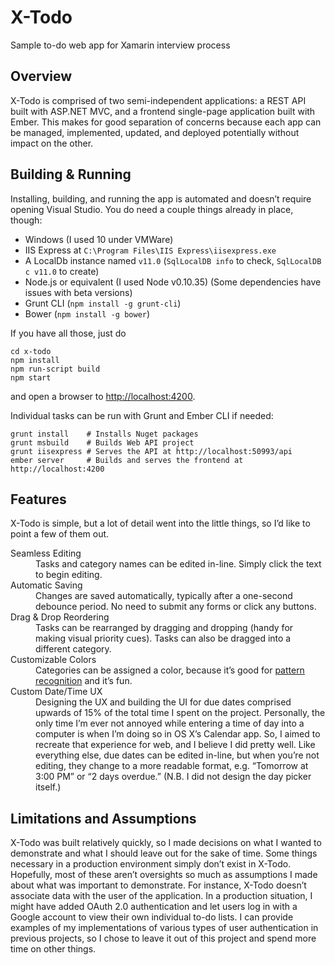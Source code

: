 # X-Todo
Sample to-do web app for Xamarin interview process

## Overview
X-Todo is comprised of two semi-independent applications: a REST API built with ASP.NET MVC, and a frontend single-page application built with Ember. This makes for good separation of concerns because each app can be managed, implemented, updated, and deployed potentially without impact on the other.

## Building & Running
Installing, building, and running the app is automated and doesn’t require opening Visual Studio. You do need a couple things already in place, though:

- Windows (I used 10 under VMWare)
- IIS Express at `C:\Program Files\IIS Express\iisexpress.exe`
- A LocalDb instance named `v11.0` (`SqlLocalDB info` to check, `SqlLocalDB c v11.0` to create)
- Node.js or equivalent (I used Node v0.10.35) (Some dependencies have issues with beta versions)
- Grunt CLI (`npm install -g grunt-cli`)
- Bower (`npm install -g bower`)

If you have all those, just do

```
cd x-todo
npm install
npm run-script build
npm start
```

and open a browser to [http://localhost:4200](http://localhost:4200).

Individual tasks can be run with Grunt and Ember CLI if needed:

```
grunt install    # Installs Nuget packages
grunt msbuild    # Builds Web API project
grunt iisexpress # Serves the API at http://localhost:50993/api
ember server     # Builds and serves the frontend at http://localhost:4200
```

## Features
X-Todo is simple, but a lot of detail went into the little things, so I’d like to point a few of them out.

<dl>
<dt>Seamless Editing</dt>
<dd>Tasks and category names can be edited in-line. Simply click the text to begin editing.</dd>
<dt>Automatic Saving</dt>
<dd>Changes are saved automatically, typically after a one-second debounce period. No need to submit any forms or click any buttons.</dd>
<dt>Drag & Drop Reordering</dt>
<dd>Tasks can be rearranged by dragging and dropping (handy for making visual priority cues). Tasks can also be dragged into a different category.</dd>
<dt>Customizable Colors</dt>
<dd>Categories can be assigned a color, because it’s good for <a href="http://en.wikipedia.org/wiki/Principles_of_grouping">pattern recognition</a> and it’s fun.
<dt>Custom Date/Time UX</dt>
<dd>Designing the UX and building the UI for due dates comprised upwards of 15% of the total time I spent on the project. Personally, the only time I’m ever not annoyed while entering a time of day into a computer is when I’m doing so in OS X’s Calendar app. So, I aimed to recreate that experience for web, and I believe I did pretty well. Like everything else, due dates can be edited in-line, but when you’re not editing, they change to a more readable format, e.g. “Tomorrow at 3:00 PM” or “2 days overdue.” (N.B. I did not design the day picker itself.)</dd>
</dl>

## Limitations and Assumptions
X-Todo was built relatively quickly, so I made decisions on what I wanted to demonstrate and what I should leave out for the sake of time. Some things necessary in a production environment simply don’t exist in X-Todo. Hopefully, most of these aren’t oversights so much as assumptions I made about what was important to demonstrate. For instance, X-Todo doesn’t associate data with the user of the application. In a production situation, I might have added OAuth 2.0 authentication and let users log in with a Google account to view their own individual to-do lists. I can provide examples of my implementations of various types of user authentication in previous projects, so I chose to leave it out of this project and spend more time on other things.
